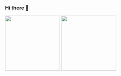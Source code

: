 ### Hi there 👋

<div>
  <a href="https://github.com/nachodalago">
  <img height="180em" src="https://github-readme-stats.vercel.app/api?username=nachodalago&show_icons=true&theme=onedark&include_all_commits=true&count_private=true"/>
  <img height="180em" src="https://github-readme-stats.vercel.app/api/top-langs/?username=nachodalago&layout=compact&langs_count=16&theme=onedark"/>
<div>
